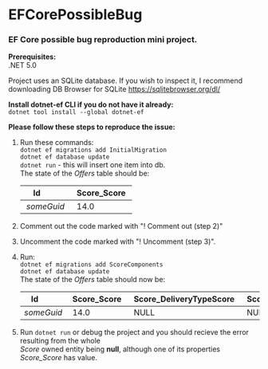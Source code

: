 # EFCorePossibleBug  
### EF Core possible bug reproduction mini project.  

**Prerequisites:**  
.NET 5.0  

Project uses an SQLite database. If you wish to inspect it, I recommend downloading DB Browser for SQLite https://sqlitebrowser.org/dl/

**Install dotnet-ef CLI if you do not have it already:**  
`dotnet tool install --global dotnet-ef` 

**Please follow these steps to reproduce the issue:**  
1. Run these commands:  
    `dotnet ef migrations add InitialMigration`  
    `dotnet ef database update`  
    `dotnet run` - this will insert one item into db.  
    The state of the *Offers* table should be:  

    | Id         | Score_Score |  
    |------------|-------------|  
    | *someGuid* | 14.0        |  
2. Comment out the code marked with "! Comment out (step 2)"  
3. Uncomment the code marked with "! Uncomment (step 3)".  
4. Run:  
    `dotnet ef migrations add ScoreComponents`  
    `dotnet ef database update`  
    The state of the *Offers* table should now be:  

    | Id         | Score_Score | Score_DeliveryTypeScore | Score_RandomScore | Score_RatingScore |  
    |------------|-------------|-------------------------|-------------------|-------------------|  
    | *someGuid* | 14.0        | NULL                    | NULL              | NULL              |  
5. Run `dotnet run` or debug the project and you should recieve the error resulting from the whole  
*Score* owned entity being **null**, although one of its properties *Score_Score* has value.  
